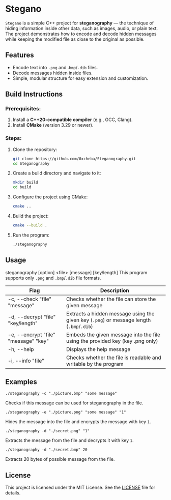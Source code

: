 # Stegano

`Stegano` is a simple C++ project for **steganography** — the technique of hiding information inside other data, such as images, audio, or plain text. The project demonstrates how to encode and decode hidden messages while keeping the modified file as close to the original as possible.


## Features
- Encode text into `.png` and .`bmp`/`.dib` files.
- Decode messages hidden inside files.
- Simple, modular structure for easy extension and customization.


## Build Instructions
### Prerequisites:
1. Install a **C++20-compatible compiler** (e.g., GCC, Clang).
2. Install **CMake** (version 3.29 or newer).

### Steps:
1. Clone the repository:
   ```bash
   git clone https://github.com/0xcheba/Steganography.git
   cd Steganography
   ```
2. Create a build directory and navigate to it:
   ```bash
   mkdir build
   cd build
   ```
3. Configure the project using CMake:
   ```bash
   cmake ..
   ```
4. Build the project:
   ```bash
   cmake --build .
   ```
5. Run the program:
   ```bash
   ./steganography
   ```

## Usage
steganography \[option\] \<file\> \[message\] \[key/length\]
This program supports only `.png` and `.bmp`/`.dib` file formats.

| Flag                                 | Description                                                                              |
| ------------------------------------ | ---------------------------------------------------------------------------------------- |
| -c, --check "file" "message"         | Checks whether the file can store the given message                                      |
| -d, --decrypt "file" "key/length"    | Extracts a hidden message using the given key (`.png`) or message length (`.bmp`/`.dib`) |
| -e, --encrypt "file" "message" "key" | Embeds the given message into the file using the provided key (key .png only)            |
| -h, --help                           | Displays the help message                                                                |
| -i, --info "file"                    | Checks whether the file is readable and writable by the program                          |


## Examples
```Shell
./steganography -c "./picture.bmp" "some message"
```
Checks if this message can be used for steganography in the file.

```Shell
./steganography -e "./picture.png" "some message" "1"
```
Hides the message into the file and encrypts the message with key `1`.

```Shell
./steganography -d "./secret.png" "1"
```
Extracts the message from the file and decrypts it with key `1`.

```Shell
./steganography -d "./secret.bmp" 20
```
Extracts 20 bytes of possible message from the file.


## License
This project is licensed under the MIT License. See the [LICENSE](./LICENSE) file for details.